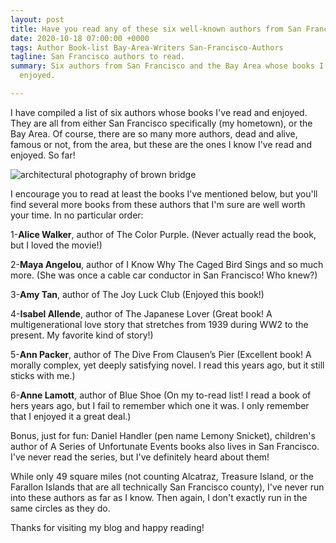 ```yaml
---
layout: post
title: Have you read any of these six well-known authors from San Francisco?
date: 2020-10-18 07:00:00 +0000
tags: Author Book-list Bay-Area-Writers San-Francisco-Authors
tagline: San Francisco authors to read.
summary: Six authors from San Francisco and the Bay Area whose books I've read and
  enjoyed.

---
```

I have compiled a list of six authors whose books I've read and enjoyed. They are all from either San Francisco specifically (my hometown), or the Bay Area. Of course, there are so many more authors, dead and alive, famous or not, from the area, but these are the ones I know I've read and enjoyed. So far!

![architectural photography of brown bridge](https://images.unsplash.com/photo-1565296465351-db5a30bd846a?ixlib=rb-1.2.1&ixid=eyJhcHBfaWQiOjEyMDd9&w=1000&q=80)

I encourage you to read at least the books I've mentioned below, but you'll find several more books from these authors that I'm sure are well worth your time. In no particular order:

1-**Alice Walker**, author of The Color Purple. (Never actually read the book, but I loved the movie!)

2-**Maya Angelou**, author of I Know Why The Caged Bird Sings and so much more. (She was once a cable car conductor in San Francisco! Who knew?)

3-**Amy Tan**, author of The Joy Luck Club (Enjoyed this book!)

4-**Isabel Allende**, author of The Japanese Lover (Great book! A multigenerational love story that stretches from 1939 during WW2 to the present. My favorite kind of story!)

5-**Ann Packer**, author of The Dive From Clausen’s Pier (Excellent book! A morally complex, yet deeply satisfying novel. I read this years ago, but it still sticks with me.)

6-**Anne Lamott**, author of Blue Shoe (On my to-read list! I read a book of hers years ago, but I fail to remember which one it was. I only remember that I enjoyed it a great deal.)

Bonus, just for fun: Daniel Handler (pen name Lemony Snicket), children's author of A Series of Unfortunate Events books also lives in San Francisco. I've never read the series, but I've definitely heard about them!

While only 49 square miles (not counting Alcatraz, Treasure Island, or the Farallon Islands that are all technically San Francisco county), I've never run into these authors as far as I know. Then again, I don't exactly run in the same circles as they do.

Thanks for visiting my blog and happy reading!